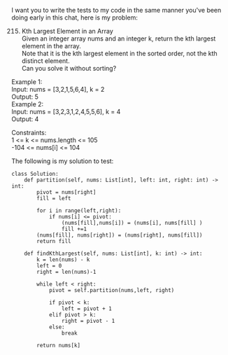I want you to write the tests to my code in the same manner you've been doing early in this chat, here is my problem:

  215. Kth Largest Element in an Array  
  Given an integer array nums and an integer k, return the kth largest element in the array.  
  Note that it is the kth largest element in the sorted order, not the kth distinct element.  
  Can you solve it without sorting?  
     
  Example 1:  
  Input: nums = [3,2,1,5,6,4], k = 2  
  Output: 5  
  Example 2:  
  Input: nums = [3,2,3,1,2,4,5,5,6], k = 4  
  Output: 4  
     
  Constraints:  
  	1 <= k <= nums.length <= 105  
  	-104 <= nums[i] <= 104  

The following is my solution to test:
```
class Solution:
    def partition(self, nums: List[int], left: int, right: int) -> int:
        pivot = nums[right]
        fill = left

        for i in range(left,right):
            if nums[i] <= pivot:
                (nums[fill],nums[i]) = (nums[i], nums[fill] )
                fill +=1
        (nums[fill], nums[right]) = (nums[right], nums[fill])
        return fill

    def findKthLargest(self, nums: List[int], k: int) -> int:
        k = len(nums) - k
        left = 0
        right = len(nums)-1

        while left < right:
            pivot = self.partition(nums,left, right)

            if pivot < k:
                left = pivot + 1
            elif pivot > k:
                right = pivot - 1
            else:
                break

        return nums[k]
```
